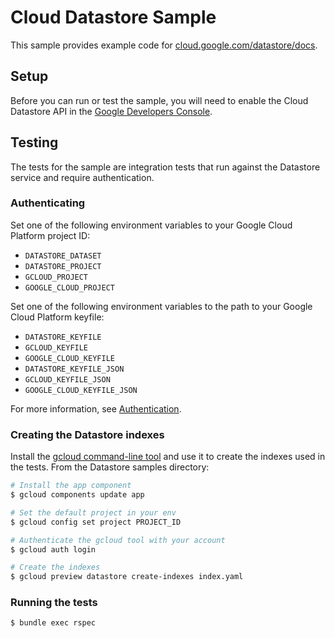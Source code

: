 # Cloud Datastore Sample

This sample provides example code for
[cloud.google.com/datastore/docs](https://cloud.google.com/datastore/docs).

## Setup

Before you can run or test the sample, you will need to enable the Cloud Datastore API in the [Google Developers Console](https://console.developers.google.com/projectselector/apis/api/datastore/overview).

## Testing

The tests for the sample are integration tests that run against the Datastore
service and require authentication.

### Authenticating

Set one of the following environment variables to your Google Cloud Platform
project ID:

* `DATASTORE_DATASET`
* `DATASTORE_PROJECT`
* `GCLOUD_PROJECT`
* `GOOGLE_CLOUD_PROJECT`

Set one of the following environment variables to the path to your Google Cloud
Platform keyfile:

* `DATASTORE_KEYFILE`
* `GCLOUD_KEYFILE`
* `GOOGLE_CLOUD_KEYFILE`
* `DATASTORE_KEYFILE_JSON`
* `GCLOUD_KEYFILE_JSON`
* `GOOGLE_CLOUD_KEYFILE_JSON`

For more information, see
[Authentication](https://googlecloudplatform.github.io/gcloud-ruby/#/docs/guides/authentication).

### Creating the Datastore indexes

Install the [gcloud command-line
tool](https://developers.google.com/cloud/sdk/gcloud/) and use it to create the
indexes used in the tests. From the Datastore samples directory:

``` sh
# Install the app component
$ gcloud components update app

# Set the default project in your env
$ gcloud config set project PROJECT_ID

# Authenticate the gcloud tool with your account
$ gcloud auth login

# Create the indexes
$ gcloud preview datastore create-indexes index.yaml
```

### Running the tests

```bash
$ bundle exec rspec
```

